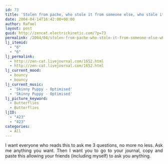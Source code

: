 ```yaml
---
id: 73
title: 'Stolen from pache, who stole it from someone else, who stole it&#8230;'
date: 2004-04-14T16:42:00+00:00
author: Rafael
layout: post
guid: http://zencat.electrickinetic.com/?p=73
permalink: /2004/04/stolen-from-pache-who-stole-it-from-someone-else-who-stole-it/
lj_itemid:
  - "6"
  - "6"
lj_permalink:
  - http://zen-cat.livejournal.com/1652.html
  - http://zen-cat.livejournal.com/1652.html
lj_current_mood:
  - bouncy
  - bouncy
lj_current_music:
  - 'Skinny Puppy - Optimised'
  - 'Skinny Puppy - Optimised'
lj_picture_keyword:
  - Butterflies
  - Butterflies
ljID:
  - "423"
  - "423"
categories:
  - All
---
```

<p style="text-align: justify;">I want everyone who reads this to ask me 3 questions, no more no less. Ask me anything you want. Then I want you to go to your journal, copy and paste this allowing your friends (including myself) to ask you anything.</p>